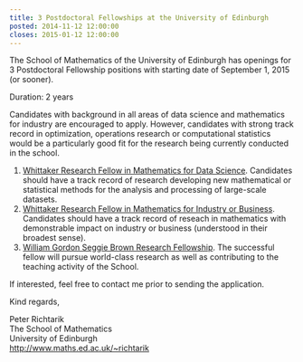 ```yaml
---
title: 3 Postdoctoral Fellowships at the University of Edinburgh
posted: 2014-11-12 12:00:00
closes: 2015-01-12 12:00:00
---
```


The School of Mathematics of the University of Edinburgh has openings for 3 Postdoctoral Fellowship positions with starting date of September 1, 2015 (or sooner). 

Duration: 2 years

Candidates with background in all areas of data science and mathematics for industry are encouraged to apply. However, candidates with strong track record in optimization, operations research or computational statistics would be a particularly good fit for the research being currently conducted in the school. 

1. [Whittaker Research Fellow in Mathematics for Data Science](http://www.maths.ed.ac.uk/jobs/wrfdata). Candidates should have a track record of research developing new mathematical or statistical methods for the analysis and processing of large-scale datasets. 
2. [Whittaker Research Fellow in Mathematics for Industry or Business](http://www.maths.ed.ac.uk/jobs/wrfindustry). Candidates should have a track record of reseach in mathematics with demonstrable impact on industry or business (understood in their broadest sense). 
3. [William Gordon Seggie Brown Research Fellowship](http://www.maths.ed.ac.uk/jobs/seggiebrown2014). The successful fellow will pursue world-class research as well as contributing to the teaching activity of the School. 

If interested, feel free to contact me prior to sending the application.

Kind regards,  

Peter Richtarik  
The School of Mathematics  
University of Edinburgh  
<http://www.maths.ed.ac.uk/~richtarik>

